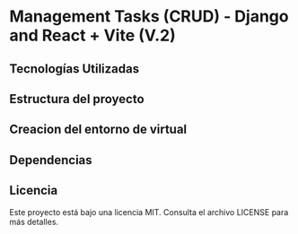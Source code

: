 # Management Tasks (CRUD) - Django and React + Vite (V.2)

## Tecnologías Utilizadas

## Estructura del proyecto

## Creacion del entorno de virtual

## Dependencias

## Licencia
Este proyecto está bajo una licencia MIT. Consulta el archivo LICENSE para más detalles.

